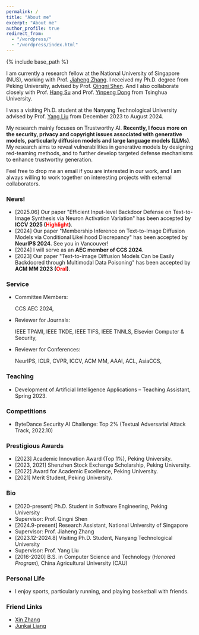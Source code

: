 ```yaml
---
permalink: /
title: "About me"
excerpt: "About me"
author_profile: true
redirect_from: 
  - "/wordpress/"
  - "/wordpress/index.html"
---
```


{% include base_path %}

I am currently a research fellow at the National University of Singapore (NUS), working with Prof. [Jiaheng Zhang](https://zjhzjh123.github.io/). I received my Ph.D. degree from Peking University, advised by Prof. [Qingni Shen](https://ss.pku.edu.cn/teacherteam/teacherlist/1634-%E6%B2%88%E6%99%B4%E9%9C%93.html). 
And I also collaborate closely with Prof. [Hang Su](https://www.suhangss.me/) and Prof. [Yinpeng Dong](https://ml.cs.tsinghua.edu.cn/~yinpeng/) from Tsinghua University.
 
I was a visiting Ph.D. student at the Nanyang Technological University advised by Prof. [Yang Liu](https://personal.ntu.edu.sg/yangliu/) from December 2023 to August 2024.

  My research mainly focuses on Trustworthy AI. **Recently, I focus more on the security, privacy and copyright issues associated with generative models, particularly diffusion models and large language models (LLMs)**. 
  My research aims to reveal vulnerabilities in generative models by designing red-teaming methods, and to further develop targeted defense mechanisms to enhance trustworthy generation.
  
  Feel free to drop me an email if you are interested in our work, and I am always willing to work together on interesting projects with external collaborators.



### News!
-  [2025.06] Our paper "Efficient Input-level Backdoor Defense on Text-to-Image Synthesis via Neuron Activation Variation" has been accepted by **ICCV 2025 (<font color='red'>Highlight</font>)**.
-  [2024] Our paper "Membership Inference on Text-to-Image Diffusion Models via Conditional Likelihood Discrepancy" has been accepted by **NeurIPS 2024**. See you in Vancouver! 
-  [2024] I will serve as an **AEC member of CCS 2024**.
-  [2023] Our paper "Text-to-image Diffusion Models Can be Easily Backdoored through Multimodal Data Poisoning" has been accepted by **ACM MM 2023 (<font color='red'>Oral</font>)**.



  
### Service
*    Committee Members:

     CCS AEC 2024,

*    Reviewer for Journals:
  
     IEEE TPAMI, IEEE TKDE, IEEE TIFS, IEEE TNNLS, Elsevier Computer & Security,

*    Reviewer for Conferences: 

     NeurIPS, ICLR, CVPR, ICCV, ACM MM, AAAI, ACL, AsiaCCS, 

### Teaching
*    Development of Artificial Intelligence Applications – Teaching Assistant, Spring 2023.


### Competitions
*    ByteDance Security AI Challenge: Top 2% (Textual Adversarial Attack Track, 2022.10)

### Prestigious Awards
*    [2023] Academic Innovation Award (Top 1%), Peking University. 
*    [2023, 2021]  Shenzhen Stock Exchange Scholarship, Peking University.
*    [2022]  Award for Academic Excellence, Peking University.
*    [2021]  Merit Student, Peking University.




### Bio
*    [2020-present] Ph.D. Student in Software Engineering, Peking University   
  *    Supervisor: Prof. Qingni Shen  
*    [2024.9-present] Research Assistant, National University of Singapore   
  *    Supervisor: Prof. Jiaheng Zhang  
*    [2023.12-2024.8] Visiting Ph.D. Student, Nanyang Technological University   
  *    Supervisor: Prof. Yang Liu  
*    [2016-2020] B.S. in Computer Science and Technology (_Honored Program_),  China Agricultural University (CAU)   


### Personal Life
*    I enjoy sports, particularly running, and playing basketball with friends.  

### Friend Links
* [Xin Zhang](https://zhangxin00.github.io/)
* [Junkai Liang](https://liang-junkai.github.io/)

